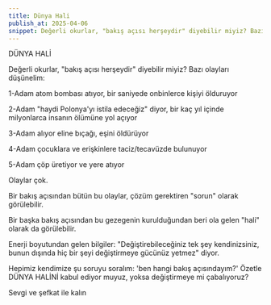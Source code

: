 ```yaml
---
title: Dünya Hali
publish_at: 2025-04-06
snippet: Değerli okurlar, "bakış açısı herşeydir" diyebilir miyiz? Bazı olayları düşünelim
---
```


DÜNYA HALİ

Değerli okurlar, "bakış açısı herşeydir" diyebilir miyiz? Bazı olayları düşünelim:

1-Adam atom bombası atıyor, bir saniyede onbinlerce kişiyi ölduruyor

2-Adam "haydi Polonya'yı istila edeceğiz" diyor, bir kaç yıl içinde milyonlarca insanın ölümüne yol açıyor

3-Adam alıyor eline bıçağı, eşini öldürüyor

4-Adam çocuklara ve erişkinlere taciz/tecavüzde bulunuyor

5-Adam çöp üretiyor ve yere atıyor

Olaylar çok.

Bir bakış açısından bütün bu olaylar, çözüm gerektiren "sorun" olarak görülebilir.

Bir başka bakış açısından bu gezegenin kurulduğundan beri ola gelen "hali" olarak da görülebilir.

Enerji boyutundan gelen bilgiler: "Değiştirebileceğiniz tek şey kendinizsiniz, bunun dışında hiç bir şeyi değiştirmeye gücünüz yetmez" diyor.

Hepimiz kendimize şu soruyu soralım: 'ben hangi bakış açısındayım?'
Özetle DÜNYA HALİNİ kabul ediyor muyuz, yoksa değiştirmeye mi çabalıyoruz?

Sevgi ve şefkat ile kalın
